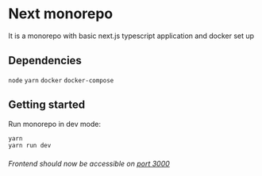# Next monorepo

It is a monorepo with basic next.js typescript application and docker set up

## Dependencies
`node` `yarn` `docker` `docker-compose`

## Getting started

Run monorepo in dev mode:

```sh
yarn
yarn run dev
```

###### Frontend should now be accessible on [port 3000](http://localhost:3000)